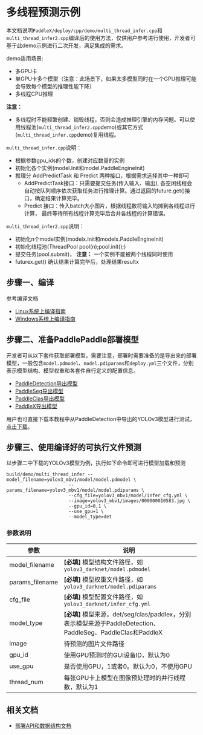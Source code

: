 # 多线程预测示例

本文档说明`PaddleX/deploy/cpp/demo/multi_thread_infer.cpp`和`multi_thread_infer2.cpp`编译后的使用方法，仅供用户参考进行使用，开发者可基于此demo示例进行二次开发，满足集成的需求。


demo适用场景:
- 多GPU卡
- 单GPU卡多个模型（注意：此场景下，如果太多模型同时在一个GPU推理可能会导致每个模型的推理性能下降）
- 多线程CPU推理

**注意：**
- 多线程时不能频繁创建、销毁线程，否则会造成推理引擎的内存问题。可以使用线程池(`multi_thread_infer2.cpp`demo)或其它方式(`multi_thread_infer.cpp`demo)复用线程。


`multi_thread_infer.cpp`说明：
- 根据参数gpu_ids的个数，创建对应数量的实例
- 初始化各个实例(model.Init和model.PaddleEngineInit)
- 推理分 AddPredictTask 和 Predict 两种接口，根据需求选择其中一种即可
  - AddPredictTask接口：只需要提交任务(传入输入、输出), 各空闲线程会自动按队列顺序依次获取任务进行推理计算。通过返回的future.get()接口，确定结果计算完毕。
  - Predict 接口：传入batch大小图片，根据线程数将输入均摊到各线程进行计算， 最终等待所有线程计算完毕后合并各线程的计算错误。


`multi_thread_infer2.cpp`说明：
- 初始化n个model实例(modelx.Init和modelx.PaddleEngineInit)
- 初始化线程池(ThreadPool pool(n);pool.init();)
- 提交任务(pool.submit)， **注意：** 一个实例不能被两个线程同时使用
- futurex.get() 确认结果计算完毕后，处理结果resultx


## 步骤一、编译

参考编译文档

- [Linux系统上编译指南](../compile/paddle/linux.md)
- [Windows系统上编译指南](../compile/paddle/windows.md)

## 步骤二、准备PaddlePaddle部署模型

开发者可从以下套件获取部署模型，需要注意，部署时需要准备的是导出来的部署模型，一般包含`model.pdmodel`、`model.pdiparams`和`deploy.yml`三个文件，分别表示模型结构、模型权重和各套件自行定义的配置信息。

- [PaddleDetection导出模型](https://github.com/PaddlePaddle/PaddleDetection/blob/release/2.0/deploy/EXPORT_MODEL.md)
- [PaddleSeg导出模型](https://github.com/PaddlePaddle/PaddleSeg/blob/release/v2.0/docs/model_export.md)
- [PaddleClas导出模型](https://github.com/PaddlePaddle/PaddleClas/blob/release/2.1/docs/zh_CN/tutorials/getting_started.md#4-%E4%BD%BF%E7%94%A8inference%E6%A8%A1%E5%9E%8B%E8%BF%9B%E8%A1%8C%E6%A8%A1%E5%9E%8B%E6%8E%A8%E7%90%86)
- [PaddleX导出模型](https://github.com/PaddlePaddle/PaddleX/blob/develop/docs/apis/export_model.md)



用户也可直接下载本教程中从PaddleDetection中导出的YOLOv3模型进行测试，[点击下载](https://bj.bcebos.com/paddlex/deploy2/models/yolov3_mbv1.tar.gz)。

## 步骤三、使用编译好的可执行文件预测

以步骤二中下载的YOLOv3模型为例，执行如下命令即可进行模型加载和预测

```
build/demo/multi_thread_infer --model_filename=yolov3_mbv1/model/model.pdmodel \
                       --params_filename=yolov3_mbv1/model/model.pdiparams \
                       --cfg_file=yolov3_mbv1/model/infer_cfg.yml \
                       --image=yolov3_mbv1/images/000000010583.jpg \
                       --gpu_id=0,1 \
                       --use_gpu=1 \
                       --model_type=det
```

### 参数说明

| 参数            | 说明                                                         |
| --------------- | ------------------------------------------------------------ |
| model_filename  | **[必填]** 模型结构文件路径，如`yolov3_darknet/model.pdmodel` |
| params_filename | **[必填]** 模型权重文件路径，如`yolov3_darknet/model.pdiparams` |
| cfg_file        | **[必填]** 模型配置文件路径，如`yolov3_darknet/infer_cfg.yml` |
| model_type      | **[必填]** 模型来源，det/seg/clas/paddlex，分别表示模型来源于PaddleDetection、PaddleSeg、PaddleClas和PaddleX |
| image      | 待预测的图片文件路径 |
| gpu_id          | 使用GPU预测时的GUI设备ID，默认为0                            |
| use_gpu         | 是否使用GPU，1或者0。默认为0，不使用GPU |
| thread_num      | 每张GPU卡上模型在图像预处理时的并行线程数，默认为1           |



## 相关文档

- [部署API和数据结构文档](../apis/model.md)
